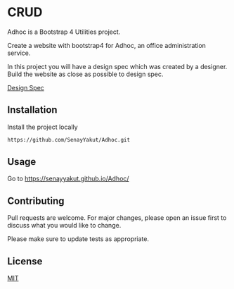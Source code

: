 # CRUD

Adhoc is a Bootstrap 4 Utilities project.

Create a website with bootstrap4 for Adhoc, an office administration service. 

In this project you will have a design spec which was created by a designer. Build the website as close as possible to design spec.

[Design Spec](https://content.codecademy.com/courses/learn-bootstrap-4/adhoc/adhoc%20design%20spec.png)

## Installation

Install the project locally
```bash
https://github.com/SenayYakut/Adhoc.git
```

## Usage
Go to 
https://senayyakut.github.io/Adhoc/

## Contributing
Pull requests are welcome. For major changes, please open an issue first to discuss what you would like to change.

Please make sure to update tests as appropriate.

## License
[MIT](https://choosealicense.com/licenses/mit/)
